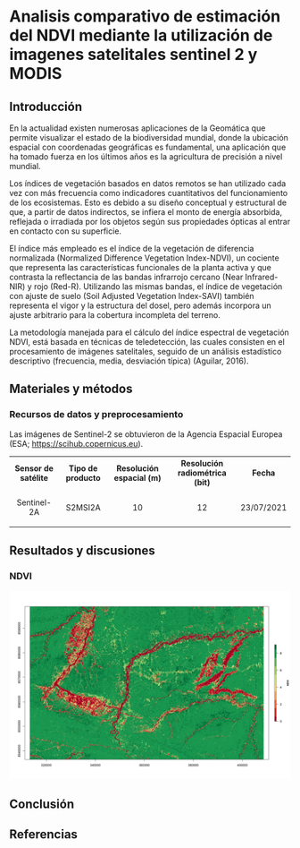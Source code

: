 # Analisis comparativo de estimación del NDVI mediante la utilización de imagenes satelitales sentinel 2 y MODIS  
## Introducción
En la actualidad existen numerosas aplicaciones de la Geomática que permite visualizar el estado de la biodiversidad mundial, donde la ubicación espacial con coordenadas geográficas es fundamental, una aplicación que ha tomado fuerza en los últimos años es la agricultura de precisión a nivel mundial.

Los índices de vegetación basados en datos remotos se han utilizado cada vez con más frecuencia como indicadores cuantitativos del funcionamiento de los ecosistemas. Esto es debido a su diseño conceptual y estructural de que, a partir de datos indirectos, se infiera el monto de energía absorbida, reflejada o irradiada por los objetos según sus propiedades ópticas al entrar en contacto con su superficie.

El índice más empleado es el índice de la vegetación de diferencia normalizada (Normalized Difference Vegetation Index-NDVI), un cociente que representa las características funcionales de la planta activa y que contrasta la reflectancia de las bandas infrarrojo cercano (Near Infrared-NIR) y rojo (Red-R). Utilizando las mismas bandas, el índice de vegetación con ajuste de suelo (Soil Adjusted Vegetation Index-SAVI) también representa el vigor y la estructura del dosel, pero además incorpora un ajuste arbitrario para la cobertura incompleta del terreno.

La metodología manejada para el cálculo del índice espectral de vegetación NDVI, está basada en técnicas de teledetección, las cuales consisten en el procesamiento de imágenes satelitales, seguido de un análisis estadístico descriptivo (frecuencia, media, desviación típica) (Aguilar, 2016).

## Materiales y métodos

### Recursos de datos y preprocesamiento
Las imágenes de Sentinel-2 se obtuvieron de la Agencia Espacial Europea (ESA; https://scihub.copernicus.eu).
<table>
<tr>
<th>Sensor de satélite</th>
<th>Tipo de producto</th>
<th>Resolución espacial (m)</th>
<th>Resolución radiométrica (bit)</th>
<th>Fecha</th>
</tr>
<tr>

<td><p align="center">Sentinel-2A</p></td>
<td><p align="center">S2MSI2A</p></td>
<td><p align="center">10</p></td>
<td><p align="center">12</p></td>
<td><p align="center">23/07/2021</p></td>
</tr>
</table>

## Resultados y discusiones

### NDVI
<p align="center">

  <img src="https://github.com/salasart/NDVI/blob/main/result/ndvi.png"/>

  </p>


## Conclusión

## Referencias






